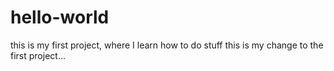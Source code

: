 # hello-world
this is my first project, where I learn how to do stuff
this is my change to the first project...
